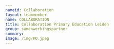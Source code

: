 ```yaml
---
nameid: Collaboration
layout: teammember
name: COLLABORATION
title: Collaboration Primary Education Leiden
group: samenwerkingspartner
summary: 
image: /img/PO.jpeg
---
```


 


